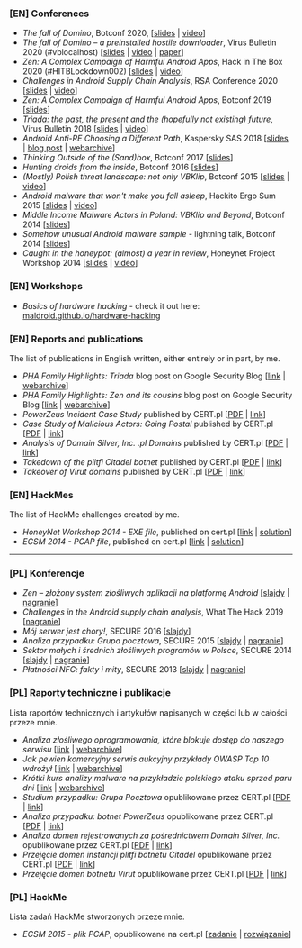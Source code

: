 ### [EN] Conferences

* *The fall of Domino*, Botconf 2020, [[slides](docs/botconf_2020.pdf) \| [video](https://www.youtube.com/watch?v=0s7F2SchYlI)]
* *The fall of Domino – a preinstalled hostile downloader*, Virus Bulletin 2020 (#vblocalhost) [[slides](docs/vb_2020_slides.pdf) \| [video](https://www.youtube.com/watch?v=LeKi0KfzOow&t=5661s) \| [paper](docs/vb_2020_paper.pdf)]
* *Zen: A Complex Campaign of Harmful Android Apps*, Hack in The Box 2020 (#HITBLockdown002) [[slides](docs/hitb_2020.pdf) \| [video](https://www.youtube.com/watch?v=-G4A3wCOBho)]
* *Challenges in Android Supply Chain Analysis*, RSA Conference 2020 [[slides](docs/rsa_2020.pdf) \| [video](https://youtu.be/9IozYfGWoRE)]
* *Zen: A Complex Campaign of Harmful Android Apps*, Botconf 2019 [[slides](docs/botconf_2019.pdf)]
* *Triada: the past, the present and the (hopefully not existing) future*, Virus Bulletin 2018 [[slides](docs/vb_2018.pdf) \| [video](https://www.youtube.com/watch?v=abgtZqRtvLI)]
* *Android Anti-RE Choosing a Different Path*, Kaspersky SAS 2018 [[slides](docs/kaspersky_sas_2018.pdf) \| [blog post](https://duo.com/decipher/how-attackers-try-to-outmaneuver-googles-play-security-efforts) \| [webarchive](http://web.archive.org/web/20200229161659/https://duo.com/decipher/how-attackers-try-to-outmaneuver-googles-play-security-efforts)]
* *Thinking Outside of the (Sand)box*, Botconf 2017 [[slides](docs/botconf_2017.pdf)]
* *Hunting droids from the inside*, Botconf 2016 [[slides](docs/botconf_2016.pdf)]
* *(Mostly) Polish threat landscape: not only VBKlip*, Botconf 2015 [[slides](docs/botconf_2015.pdf) \| [video](https://www.youtube.com/watch?v=Fw9DcpZTNeE)]
* *Android malware that won't make you fall asleep*, Hackito Ergo Sum 2015 [[slides](docs/hackito_2015.pdf) \| [video](https://www.youtube.com/watch?v=9h-8EA2LFR0)]
* *Middle Income Malware Actors in Poland: VBKlip and Beyond*, Botconf 2014 [[slides](docs/botconf_2014.pdf)]
* *Somehow unusual Android malware sample* - lightning talk, Botconf 2014 [[slides](docs/botconf_2014_lightning.pdf)]
* *Caught in the honeypot: (almost) a year in review*, Honeynet Project Workshop 2014 [[slides](docs/honeynet_workshop_214.pdf) \| [video](https://www.youtube.com/watch?v=2uTyvbud1V8)]

### [EN] Workshops

* *Basics of hardware hacking* - check it out here: [maldroid.github.io/hardware-hacking](https://maldroid.github.io/hardware-hacking)

### [EN] Reports and publications

The list of publications in English written, either entirely or in part, by me.

* *PHA Family Highlights: Triada* blog post on Google Security Blog [[link](https://security.googleblog.com/2019/06/pha-family-highlights-triada.html) \| [webarchive](https://web.archive.org/web/20190611090218/https://security.googleblog.com/2019/06/pha-family-highlights-triada.html)]
* *PHA Family Highlights: Zen and its cousins* blog post on Google Security Blog [[link](https://security.googleblog.com/2019/01/pha-family-highlights-zen-and-its.html) \| [webarchive](https://web.archive.org/web/20190129153017/https://security.googleblog.com/2019/01/pha-family-highlights-zen-and-its.html)]
* *PowerZeus Incident Case Study* published by CERT.pl [[PDF](docs/powerzeus_en.pdf) \| [link](http://www.cert.pl/PDF/Report_PowerZeus_EN.pdf)]
* *Case Study of Malicious Actors: Going Postal* published by CERT.pl [[PDF](docs/The_Postal_Group.pdf) \| [link](http://www.cert.pl/PDF/The_Postal_Group.pdf)]
* *Analysis of Domain Silver, Inc. .pl Domains* published by CERT.pl [[PDF](docs/Report_Domain_Silver_EN_updated.pdf) \| [link](http://www.cert.pl/PDF/Report_Domain_Silver_EN_updated.pdf)]
* *Takedown of the plitfi Citadel botnet* published by CERT.pl [[PDF](docs/plitfi_en.pdf) \| [link](https://www.cert.pl/wp-content/uploads/2015/12/Report_Citadel_plitfi_EN.pdf)]
* *Takeover of Virut domains* published by CERT.pl [[PDF](docs/Report_Virut_EN.pdf) \| [link](http://www.cert.pl/PDF/Raport_Virut_PL.pdf)]

### [EN] HackMes

The list of HackMe challenges created by me.

* *HoneyNet Workshop 2014 - EXE file*, published on cert.pl [[link](hackme/hn_workshop_2014.md) \| [solution](hackme/hn_workshop_2014_solution.md)]
* *ECSM 2014 - PCAP file*, published on cert.pl [[link](hackme/ecsm_2014.md) \| [solution](hackme/ecsm_2014_solution.md)]

---

### [PL] Konferencje

* *Zen – złożony system złośliwych aplikacji na platformę Android* [[slajdy](docs/secure_eb_2020.pdf) \| [nagranie](https://www.youtube.com/watch?v=WmRiRK1U7TU)]
* *Challenges in the Android supply chain analysis*, What The Hack 2019 [[nagranie](https://www.youtube.com/watch?v=UdaefwVki2Q)]
* *Mój serwer jest chory!*, SECURE 2016 [[slajdy](docs/secure_2016.pdf)]
* *Analiza przypadku: Grupa pocztowa*, SECURE 2015 [[slajdy](docs/secure_2015.pdf) \| [nagranie](https://www.youtube.com/watch?v=VRPzHcMoRms)]
* *Sektor małych i średnich złośliwych programów w Polsce*, SECURE 2014 [[slajdy](docs/secure_2014.pdf) \| [nagranie](https://www.youtube.com/watch?v=kI5JJ8UMp08)]
* *Płatności NFC: fakty i mity*, SECURE 2013 [[slajdy](docs/secure_2013.pdf) \| [nagranie](https://www.youtube.com/watch?v=OhP-CUpjZ4U)]

### [PL] Raporty techniczne i publikacje

Lista raportów technicznych i artykułów napisanych w części lub w całości przeze mnie.

* *Analiza złośliwego oprogramowania, które blokuje dostęp do naszego serwisu* [[link](https://zaufanatrzeciastrona.pl/post/analiza-zlosliwego-oprogramowania-ktore-blokuje-dostep-do-naszego-serwisu/) \| [webarchive](https://web.archive.org/web/20170707150236/https://zaufanatrzeciastrona.pl/post/analiza-zlosliwego-oprogramowania-ktore-blokuje-dostep-do-naszego-serwisu/)]
* *Jak pewien komercyjny serwis aukcyjny przykłady OWASP Top 10 wdrożył* [[link](https://zaufanatrzeciastrona.pl/post/jak-pewien-komercyjny-serwis-aukcyjny-przyklady-owasp-top-10-wdrozyl/) \| [webarchive](https://web.archive.org/web/20180102160012/https://zaufanatrzeciastrona.pl/post/jak-pewien-komercyjny-serwis-aukcyjny-przyklady-owasp-top-10-wdrozyl/)]
* *Krótki kurs analizy malware na przykładzie polskiego ataku sprzed paru dni* [[link](https://zaufanatrzeciastrona.pl/post/krotki-kurs-analizy-malware-na-przykladzie-polskiego-ataku-sprzed-paru-dni/) \| [webarchive](https://web.archive.org/web/20170707154553/https://zaufanatrzeciastrona.pl/post/krotki-kurs-analizy-malware-na-przykladzie-polskiego-ataku-sprzed-paru-dni/)]
* *Studium przypadku: Grupa Pocztowa* opublikowane przez CERT.pl [[PDF](docs/Grupa_Pocztowa.pdf) \| [link](http://www.cert.pl/PDF/Grupa_Pocztowa.pdf)]
* *Analiza przypadku: botnet PowerZeus* opublikowane przez CERT.pl [[PDF](docs/powerzeus_pl.pdf) \| [link](http://www.cert.pl/PDF/Raport_PowerZeus_PL.pdf)]
* *Analiza domen rejestrowanych za pośrednictwem Domain Silver, Inc.* opublikowane przez CERT.pl [[PDF](docs/Raport_Domain_Silver_PL_updated.pdf) \| [link](http://www.cert.pl/PDF/Raport_Domain_Silver_PL_updated.pdf)]
* *Przejęcie domen instancji plitfi botnetu Citadel* opublikowane przez CERT.pl [[PDF](docs/plitfi_pl.pdf) \| [link](https://www.cert.pl/wp-content/uploads/2015/12/Raport_Citadel_plitfi_PL-1.pdf)]
* *Przejęcie domen botnetu Virut* opublikowane przez CERT.pl [[PDF](docs/Raport_Virut_PL.pdf) \| [link](http://www.cert.pl/PDF/Report_Virut_EN.pdf)]

### [PL] HackMe

Lista zadań HackMe stworzonych przeze mnie.

* *ECSM 2015 - plik PCAP*, opublikowane na cert.pl [[zadanie](hackme/ecsm_2015.md) \| [rozwiązanie](hackme/ecsm_2015_solution.md)]
